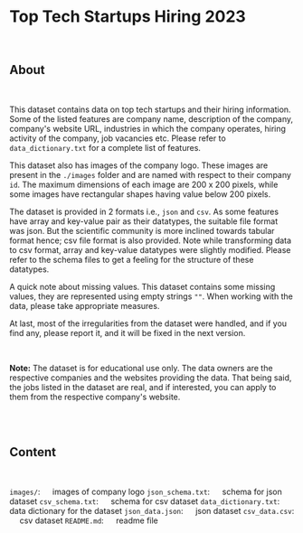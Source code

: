 # Top Tech Startups Hiring 2023

<br>

## About
<br>

This dataset contains data on top tech startups and their hiring information. Some of the listed features are company name, description of the company, company's website URL, industries in which the company operates, hiring activity of the company, job vacancies etc. Please refer to `data_dictionary.txt` for a complete list of features.

This dataset also has images of the company logo. These images are present in the `./images` folder and are named with respect to their company `id`. The maximum dimensions of each image are 200 x 200 pixels, while some images have rectangular shapes having value below 200 pixels.

The dataset is provided in 2 formats i.e., `json` and `csv`. As some features have array and key-value pair as their datatypes, the suitable file format was json. But the scientific community is more inclined towards tabular format hence; csv file format is also provided. Note while transforming data to csv format, array and key-value datatypes were slightly modified. Please refer to the schema files to get a feeling for the structure of these datatypes.

A quick note about missing values. This dataset contains some missing values, they are represented using empty strings `""`. When working with the data, please take appropriate measures.

At last, most of the irregularities from the dataset were handled, and if you find any, please report it, and it will be fixed in the next version.

<br>

**Note:**
The dataset is for educational use only. The data owners are the respective companies and the websites providing the data.
That being said, the jobs listed in the dataset are real, and if interested, you can apply to them from the respective company's website.

<br>
<br>

## Content

<br>

`images/`: &emsp; images of company logo
`json_schema.txt`: &emsp; schema for json dataset
`csv_schema.txt`: &emsp; schema for csv dataset
`data_dictionary.txt`: &emsp; data dictionary for the dataset
`json_data.json`: &emsp; json dataset
`csv_data.csv`: &emsp; csv dataset
`README.md`: &emsp; readme file